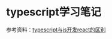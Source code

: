 # typescript学习笔记

参考资料：[typescript与js开发react的区别](https://blog.csdn.net/kuangshp128/article/details/76376805)
